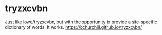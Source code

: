 # tryzxcvbn

Just like lowe/tryzxcvbn, but with the opportunity to provide a site-specific dictionary of words.  It works.
https://bchurchill.github.io/tryzxcvbn/
